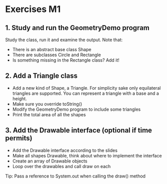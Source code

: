 # Exercises M1

## 1. Study and run the GeometryDemo program
Study the class, run it and examine the output. Note that:

- There is an abstract base class Shape
- There are subclasses Circle and Rectangle
- Is something missing in the Rectangle class? Add it!

## 2. Add a Triangle class
- Add a new kind of Shape, a Triangle. For simplicity sake only equilateral triangles are supported. You can represent a triangle with a base and a height. 
- Make sure you override toString()
- Modify the GeometryDemo program to include some triangles
- Print the total area of all the shapes

## 3. Add the Drawable interface (optional if time permits)
- Add the Drawable interface according to the slides
- Make all shapes Drawable, think about where to implement the interface
- Create an array of Drawable objects
- Loop over the drawables and call draw on each

Tip: Pass a reference to System.out when calling the draw() method